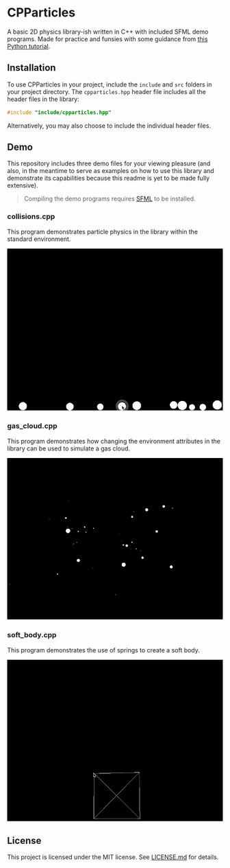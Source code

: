 # CPParticles
A basic 2D physics library-ish written in C++ with included SFML demo programs. Made for practice and funsies with some guidance from 
[this Python tutorial](http://www.petercollingridge.co.uk/tutorials/pygame-physics-simulation/).

## Installation
To use CPParticles in your project, include the `include` and `src` folders in your project directory. The `cpparticles.hpp` header file includes all the header files in the library:
```cpp
#include "include/cpparticles.hpp"
```
Alternatively, you may also choose to include the individual header files. 

## Demo
This repository includes three demo files for your viewing pleasure (and also, in the meantime to serve as examples on how to use this library and 
demonstrate its capabilities because this readme is yet to be made fully extensive).

> Compiling the demo programs requires [SFML](https://www.sfml-dev.org/) to be installed.

### collisions.cpp
This program demonstrates particle physics in the library within the standard environment.

![Collisions demo](demo/gif/collisions.gif)

### gas_cloud.cpp
This program demonstrates how changing the environment attributes in the library can be used to simulate a gas cloud.

![Gas cloud demo](demo/gif/gas_cloud.gif)

### soft_body.cpp
This program demonstrates the use of springs to create a soft body.

![Soft body demo](demo/gif/soft_body.gif)

## License

This project is licensed under the MIT license. See [LICENSE.md](LICENSE.md) for details.

